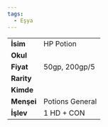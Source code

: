 ```yaml
---  
tags:
  - Eşya  
---  
```

  
|  |  |  
|---|---|  
| **İsim** | HP Potion|  
| **Okul** | |  
| **Fiyat** | 50gp, 200gp/5|  
| **Rarity** | |  
| **Kimde** | |  
| **Menşei** | Potions General|  
| **İşlev** | 1 HD + CON|  

